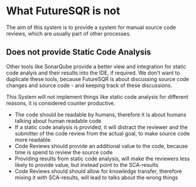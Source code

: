 # What FutureSQR is not

The aim of this system is to provide a system for manual source code reviews, which are usually part 
of other processes.

## Does not provide Static Code Analysis

Other tools like SonarQube provide a better view and integration for static code analyis and their
results into the IDE, if required. We don't want to duplicate these tools, because FutureSQR is about
discussing source code changes and source code - and keeping track of these discussions. 

This System will not implement things like static code analysis for different reasons, it is considered
counter productive.

* The code should be readable by humans, therefore it is about humans talking about human readable code
* If a static code analysis is provided, it will distract the reviewer and the submitter of the code review from the actual goal, to make source code more readable.
* Code Reviews should provide an additional value to the code, because time is spend to review the source code
* Providing results from static code analysis, will make the reviewers less likely to provide value, but instead point to the SCA-results
* Code Reviews should should allow for knowledge transfer, therefore mixing it with SCA-results, will lead to talks about the wrong things